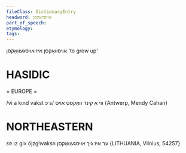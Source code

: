 ```yaml
---
fileClass: DictionaryEntry
headword: אויסוואַקסן
part_of_speech: 
etymology: 
tags: 
---
```

אויסוואַקסן
איז אויסגעוואַקסן
'to grow up'

HASIDIC
=======
= EUROPE = 

/vi a kɩnd vakst ɔˑs/ ווי אַ קינד וואַקסט אויס {Antwerp, Mendy Cahan}

NORTHEASTERN
==============

ɛʀ ɩz gix ójzgʲɩvaksn ער איז גיך אויסגעוואַקסן {LITHUANIA, Vilnius, 54257}